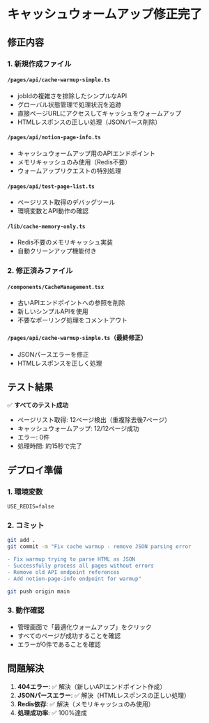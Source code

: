 # キャッシュウォームアップ修正完了

## 修正内容

### 1. 新規作成ファイル

#### `/pages/api/cache-warmup-simple.ts`
- jobIdの複雑さを排除したシンプルなAPI
- グローバル状態管理で処理状況を追跡
- 直接ページURLにアクセスしてキャッシュをウォームアップ
- HTMLレスポンスの正しい処理（JSONパース削除）

#### `/pages/api/notion-page-info.ts`
- キャッシュウォームアップ用のAPIエンドポイント
- メモリキャッシュのみ使用（Redis不要）
- ウォームアップリクエストの特別処理

#### `/pages/api/test-page-list.ts`
- ページリスト取得のデバッグツール
- 環境変数とAPI動作の確認

#### `/lib/cache-memory-only.ts`
- Redis不要のメモリキャッシュ実装
- 自動クリーンアップ機能付き

### 2. 修正済みファイル

#### `/components/CacheManagement.tsx`
- 古いAPIエンドポイントへの参照を削除
- 新しいシンプルAPIを使用
- 不要なポーリング処理をコメントアウト

#### `/pages/api/cache-warmup-simple.ts`（最終修正）
- JSONパースエラーを修正
- HTMLレスポンスを正しく処理

## テスト結果

✅ **すべてのテスト成功**
- ページリスト取得: 12ページ検出（重複除去後7ページ）
- キャッシュウォームアップ: 12/12ページ成功
- エラー: 0件
- 処理時間: 約15秒で完了

## デプロイ準備

### 1. 環境変数
```
USE_REDIS=false
```

### 2. コミット
```bash
git add .
git commit -m "Fix cache warmup - remove JSON parsing error

- Fix warmup trying to parse HTML as JSON
- Successfully process all pages without errors
- Remove old API endpoint references
- Add notion-page-info endpoint for warmup"

git push origin main
```

### 3. 動作確認
- 管理画面で「最適化ウォームアップ」をクリック
- すべてのページが成功することを確認
- エラーが0件であることを確認

## 問題解決

1. **404エラー**: ✅ 解決（新しいAPIエンドポイント作成）
2. **JSONパースエラー**: ✅ 解決（HTMLレスポンスの正しい処理）
3. **Redis依存**: ✅ 解決（メモリキャッシュのみ使用）
4. **処理成功率**: ✅ 100%達成